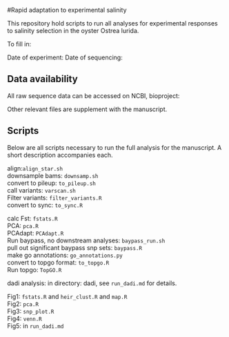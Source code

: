 #Rapid adaptation to experimental salinity

This repository hold scripts to run all analyses for experimental responses to salinity selection in the oyster Ostrea lurida.

To fill in:

Date of experiment:
Date of sequencing:

## Data availability

All raw sequence data can be accessed on NCBI, bioproject:

Other relevant files are supplement with the manuscript. 

## Scripts

Below are all scripts necessary to run the full analysis for the manuscript. A short description accompanies each.

align:`align_star.sh`  
downsample bams: `downsamp.sh`  
convert to pileup: `to_pileup.sh`  
call variants: `varscan.sh`  
Filter variants: `filter_variants.R`  
convert to sync: `to_sync.R`  


calc Fst: `fstats.R`  
PCA: `pca.R`  
PCAdapt: `PCAdapt.R`  
Run baypass, no downstream analyses: `baypass_run.sh`  
pull out significant baypass snp sets: `baypass.R`  
make go annotations: `go_annotations.py`  
convert to topgo format: `to_topgo.R`  
Run topgo: `TopGO.R`  

dadi analysis: in directory: dadi, see `run_dadi.md` for details.  

Fig1: `fstats.R` and `heir_clust.R` and `map.R`  
Fig2: `pca.R`  
Fig3: `snp_plot.R`  
Fig4: `venn.R`  
Fig5: in `run_dadi.md`  

